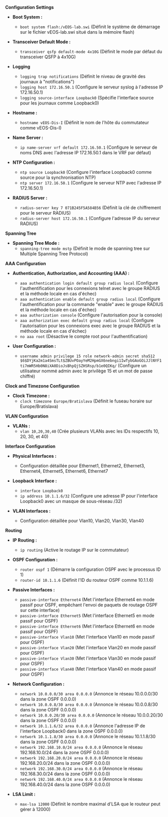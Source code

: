 **Configuration Settings**

* **Boot System :**
  - `boot system flash:/vEOS-lab.swi` (Définit le système de démarrage sur le fichier vEOS-lab.swi situé dans la mémoire flash)

* **Transceiver Default Mode :**
  - `transceiver qsfp default-mode 4x10G` (Définit le mode par défaut du transceiver QSFP à 4x10G)

* **Logging**

  - `logging trap notifications` (Définit le niveau de gravité des journaux à "notifications")
  - `logging host 172.16.50.1` (Configure le serveur syslog à l'adresse IP 172.16.50.1)
  - `logging source-interface Loopback0` (Spécifie l'interface source pour les journaux comme Loopback0)

* **Hostname :**
  - `hostname vEOS-Dis-I` (Définit le nom de l'hôte du commutateur comme vEOS-Dis-I)

* **Name Server :**
  - `ip name-server vrf default 172.16.50.1` (Configure le serveur de noms DNS avec l'adresse IP 172.16.50.1 dans le VRF par défaut)

* **NTP Configuration :**
  - `ntp source Loopback0` (Configure l'interface Loopback0 comme source pour la synchronisation NTP)
  - `ntp server 172.16.50.1` (Configure le serveur NTP avec l'adresse IP 172.16.50.1)

* **RADIUS Server :**
  - `radius-server key 7 071B245F5A584B56` (Définit la clé de chiffrement pour le serveur RADIUS)
  - `radius-server host 172.16.50.1` (Configure l'adresse IP du serveur RADIUS)

**Spanning Tree**

* **Spanning Tree Mode :**
  - `spanning-tree mode mstp` (Définit le mode de spanning tree sur Multiple Spanning Tree Protocol)

**AAA Configuration**

* **Authentication, Authorization, and Accounting (AAA) :**
  - `aaa authentication login default group radius local` (Configure l'authentification pour les connexions telnet avec le groupe RADIUS et la méthode locale en cas d'échec)
  - `aaa authentication enable default group radius local` (Configure l'authentification pour la commande "enable" avec le groupe RADIUS et la méthode locale en cas d'échec)
  - `aaa authorization console` (Configure l'autorisation pour la console)
  - `aaa authorization exec default group radius local` (Configure l'autorisation pour les connexions exec avec le groupe RADIUS et la méthode locale en cas d'échec)
  - `no aaa root` (Désactive le compte root pour l'authentification)

* **User Configuration :**
  - `username admin privilege 15 role network-admin secret sha512 $6$DYjKa2m1a4SmsTLt$ZBUvPOayYeM2HpmGX6nebngi1IwTybGAoGOiJJlNYF1ti7mWR5Hb0N8iXA0DioJsBhpQjSZHSRsp/b1e0QIKq/` (Configure un utilisateur nommé admin avec le privilège 15 et un mot de passe chiffré)

**Clock and Timezone Configuration**

* **Clock Timezone :**
  - `clock timezone Europe/Bratislava` (Définit le fuseau horaire sur Europe/Bratislava)

**VLAN Configuration**

* **VLANs :**
  - `vlan 10,20,30,40` (Crée plusieurs VLANs avec les IDs respectifs 10, 20, 30, et 40)

**Interface Configuration**

* **Physical Interfaces :**
  - Configuration détaillée pour Ethernet1, Ethernet2, Ethernet3, Ethernet4, Ethernet5, Ethernet6, Ethernet7

* **Loopback Interface :**
  - `interface Loopback0`
  - `ip address 10.1.1.6/32` (Configure une adresse IP pour l'interface Loopback0 avec un masque de sous-réseau /32)

* **VLAN Interfaces :**
  - Configuration détaillée pour Vlan10, Vlan20, Vlan30, Vlan40

**Routing**

* **IP Routing :**
  - `ip routing` (Active le routage IP sur le commutateur)

* **OSPF Configuration :**
  - `router ospf 1` (Démarre la configuration OSPF avec le processus ID 1)
  - `router-id 10.1.1.6` (Définit l'ID du routeur OSPF comme 10.1.1.6)

* **Passive Interfaces :**
  - `passive-interface Ethernet4` (Met l'interface Ethernet4 en mode passif pour OSPF, empêchant l'envoi de paquets de routage OSPF sur cette interface)
  - `passive-interface Ethernet5` (Met l'interface Ethernet5 en mode passif pour OSPF)
  - `passive-interface Ethernet6` (Met l'interface Ethernet6 en mode passif pour OSPF)
  - `passive-interface Vlan10` (Met l'interface Vlan10 en mode passif pour OSPF)
  - `passive-interface Vlan20` (Met l'interface Vlan20 en mode passif pour OSPF)
  - `passive-interface Vlan30` (Met l'interface Vlan30 en mode passif pour OSPF)
  - `passive-interface Vlan40` (Met l'interface Vlan40 en mode passif pour OSPF)

* **Network Configuration :**
  - `network 10.0.0.0/30 area 0.0.0.0` (Annonce le réseau 10.0.0.0/30 dans la zone OSPF 0.0.0.0)
  - `network 10.0.0.8/30 area 0.0.0.0` (Annonce le réseau 10.0.0.8/30 dans la zone OSPF 0.0.0.0)
  - `network 10.0.0.20/30 area 0.0.0.0` (Annonce le réseau 10.0.0.20/30 dans la zone OSPF 0.0.0.0)
  - `network 10.1.1.6/32 area 0.0.0.0` (Annonce l'adresse IP de l'interface Loopback0 dans la zone OSPF 0.0.0.0)
  - `network 10.1.1.8/30 area 0.0.0.0` (Annonce le réseau 10.1.1.8/30 dans la zone OSPF 0.0.0.0)
  - `network 192.168.10.0/24 area 0.0.0.0` (Annonce le réseau 192.168.10.0/24 dans la zone OSPF 0.0.0.0)
  - `network 192.168.20.0/24 area 0.0.0.0` (Annonce le réseau 192.168.20.0/24 dans la zone OSPF 0.0.0.0)
  - `network 192.168.30.0/24 area 0.0.0.0` (Annonce le réseau 192.168.30.0/24 dans la zone OSPF 0.0.0.0)
  - `network 192.168.40.0/24 area 0.0.0.0` (Annonce le réseau 192.168.40.0/24 dans la zone OSPF 0.0.0.0)

* **LSA Limit :**
  - `max-lsa 12000` (Définit le nombre maximal d'LSA que le routeur peut gérer à 12000)
